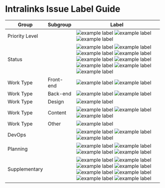 # Intralinks Issue Label Guide

Group | Subgroup | Label |
--- | --- | ---
Priority Level | | ![example label](https://labl.es/svg?text=priority:%20critical&bgcolor=cc0000) ![example label](https://labl.es/svg?text=priority:%20high&bgcolor=ff0000) ![example label](https://labl.es/svg?text=priority:%20low&bgcolor=ffb3b3) 
Status | | ![example label](https://labl.es/svg?text=blocked&bgcolor=2ae0bc) ![example label](https://labl.es/svg?text=blocker&bgcolor=2ae0bc) ![example label](https://labl.es/svg?text=stalled&bgcolor=2ae0bc) ![example label](https://labl.es/svg?text=question&bgcolor=2ae0bc) ![example label](https://labl.es/svg?text=needs%20revision&bgcolor=2ae0bc)  ![example label](https://labl.es/svg?text=needs%20estimate&bgcolor=2ae0bc) ![example label](https://labl.es/svg?text=has%20workaround&bgcolor=2ae0bc) ![example label](https://labl.es/svg?text=changes%20requested&bgcolor=2ae0bc) ![example label](https://labl.es/svg?text=duplicate&bgcolor=2ae0bc)
Work Type | Front-end | ![example label](https://labl.es/svg?text=pattern&bgcolor=a8d49a) ![example label](https://labl.es/svg?text=theming&bgcolor=a8d49a)
Work Type | Back-end | ![example label](https://labl.es/svg?text=migration&bgcolor=dbff89) ![example label](https://labl.es/svg?text=drupal&bgcolor=dbff89)
Work Type | Design | ![example label](https://labl.es/svg?text=UX/design&bgcolor=f8ff84)
Work Type | Content | ![example label](https://labl.es/svg?text=content&bgcolor=ffeb6d) ![example label](https://labl.es/svg?text=multilingual&bgcolor=ffeb6d) ![example label](https://labl.es/svg?text=post-migration&bgcolor=ffeb6d)
Work Type | Other | ![example label](https://labl.es/svg?text=documentation&bgcolor=ffdd00)
DevOps | | ![example label](https://labl.es/svg?text=deployment&bgcolor=ffa64d) ![example label](https://labl.es/svg?text=needs%20manuel%20deployment&bgcolor=ffa64d) ![example label](https://labl.es/svg?text=hotfix&bgcolor=ffa64d)
Planning | | ![example label](https://labl.es/svg?text=epic&bgcolor=fba4e4) ![example label](https://labl.es/svg?text=sprint%20planning&bgcolor=fba4e4) ![example label](https://labl.es/svg?text=sprint%20retrospective&bgcolor=fba4e4) ![example label](https://labl.es/svg?text=user%20story&bgcolor=fba4e4)
Supplementary | | ![example label](https://labl.es/svg?text=security&bgcolor=bae9ff) ![example label](https://labl.es/svg?text=SEO&bgcolor=bae9ff) ![example label](https://labl.es/svg?text=social&bgcolor=bae9ff) ![example label](https://labl.es/svg?text=translation&bgcolor=bae9ff) ![example label](https://labl.es/svg?text=performance&bgcolor=bae9ff) ![example label](https://labl.es/svg?text=ie11&bgcolor=bae9ff) ![example label](https://labl.es/svg?text=maintenance%20program&bgcolor=bae9ff) ![example label](https://labl.es/svg?text=discovery&bgcolor=bae9ff)





